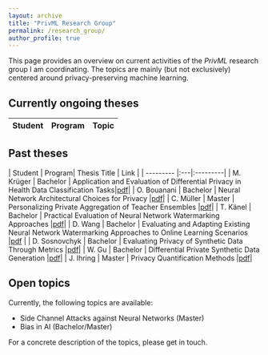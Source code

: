 ```yaml
---
layout: archive
title: "PrivML Research Group"
permalink: /research_group/
author_profile: true
---
```


This page provides an overview on current activities of the *PrivML* research group I am coordinating. The topics are mainly (but not exclusively) 
centered around privacy-preserving machine learning. 

## Currently ongoing theses

| Student          | Program| Topic                                                        |
| --------- |:---|:---------|


## Past theses

| Student          | Program| Thesis Title | Link |
| --------- |:---|:---------|
| M. Krüger    | Bachelor   | Application and Evaluation of Differential Privacy in Health Data Classification Tasks|[pdf](https://www.mi.fu-berlin.de/inf/groups/ag-idm/theseses/Thesis_Maika_Krueger_Corrections.pdf)|
| O. Bouanani     | Bachelor   | Neural Network Architectural Choices for Privacy      |[pdf](https://www.mi.fu-berlin.de/inf/groups/ag-idm/theseses/2021_oussama_bouanani_bsc_thesis.pdf)|
| C. Müller        | Master | Personalizing Private Aggregation of Teacher Ensembles                           |[pdf](https://www.mi.fu-berlin.de/inf/groups/ag-idm/theseses/2021-Christopher-Muehl-MSc.pdf)|
| T. Känel         | Bachelor   | Practical Evaluation of Neural Network Watermarking Approaches      |[pdf](https://www.mi.fu-berlin.de/inf/groups/ag-idm/theseses/2021-Tim-von-Kaenel.pdf)|
| D. Wang          | Bachelor   | Evaluating and Adapting Existing Neural Network Watermarking Approaches to Online Learning Scenarios     |[pdf](https://www.mi.fu-berlin.de/inf/groups/ag-idm/theseses/2021-Wang-BSc.pdf) |
| D. Sosnovchyk    | Bachelor   | Evaluating Privacy of Synthetic Data Through Metrics     |[pdf](https://www.mi.fu-berlin.de/inf/groups/ag-idm/theseses/2021-Sosnovchyk-BSc.pdf)|
| W. Gu            | Bachelor | Differential Private Synthetic Data Generation               |[pdf](https://www.mi.fu-berlin.de/inf/groups/ag-idm/theseses/2021_Gu_BSc.pdf)|
| J. Ihring        | Master   | Privacy Quantification Methods      |[pdf](https://www.mi.fu-berlin.de/inf/groups/ag-idm/theseses/2021_Ihrig_MSc.pdf)|


## Open topics

Currently, the following topics are available:
* Side Channel Attacks against Neural Networks (Master)
* Bias in AI (Bachelor/Master)

For a concrete description of the topics, please get in touch.
